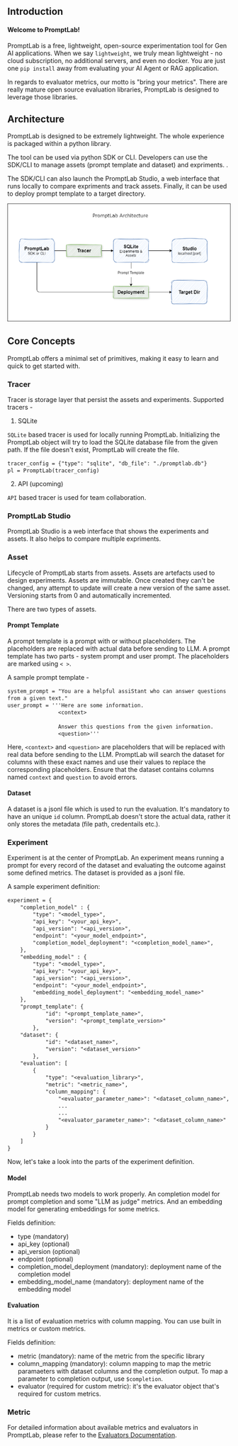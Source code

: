 ## Introduction

<h4>Welcome to PromptLab!</h4>

PromptLab is a free, lightweight, open-source experimentation tool for Gen AI applications. When we say `lightweight`, we truly mean lightweight - no cloud subscription, no additional servers, and even no docker. You are just one `pip install` away from evaluating your AI Agent or RAG application.

In regards to evaluator metrics, our motto is "bring your metrics". There are really mature open source evaluation libraries, PromptLab is designed to leverage those libraries.

## Architecture

PromptLab is designed to be extremely lightweight. The whole experience is packaged within a python library.

The tool can be used via python SDK or CLI. Developers can use the SDK/CLI to manage assets (prompt template and dataset) and expriments. .

The SDK/CLI can also launch the PromptLab Studio, a web interface that runs locally to compare expriments and track assets. Finally, it can be used to deploy prompt template to a target directory.

<img alt="architecture" src="../img/architecture.png" style="">

## Core Concepts
PromptLab offers a minimal set of primitives, making it easy to learn and quick to get started with.

### Tracer

Tracer is storage layer that persist the assets and experiments. 
Supported tracers -

1. SQLite

`SQLite` based tracer is used for locally running PromptLab. Initializing the PromptLab object will try to load the SQLite database file from the given path. If the file doesn't exist, PromptLab will create the file.

    tracer_config = {"type": "sqlite", "db_file": "./promptlab.db"}
    pl = PromptLab(tracer_config)

2. API (upcoming)

`API` based tracer is used for team collaboration.

### PromptLab Studio

PromptLab Studio is a web interface that shows the experiments and assets. It also helps to compare multiple expriments.

### Asset

Lifecycle of PromptLab starts from assets. Assets are artefacts used to design experiments. Assets are immutable. Once created they can't be changed, any attempt to update will create a new version of the same asset. Versioning starts from 0 and automatically incremented. 

There are two types of assets.

#### Prompt Template
A prompt template is a prompt with or without placeholders. The placeholders are replaced with actual data before sending to LLM. A prompt template has two parts - system prompt and user prompt. The placeholders are marked using `< >`. 

A sample prompt template -

    system_prompt = "You are a helpful assiStant who can answer questions from a given text."
    user_prompt = '''Here are some information. 
                    <context>

                    Answer this questions from the given information.
                    <question>'''

Here, `<context>` and `<question>` are placeholders that will be replaced with real data before sending to the LLM. PromptLab will search the dataset for columns with these exact names and use their values to replace the corresponding placeholders. Ensure that the dataset contains columns named `context` and `question` to avoid errors.

#### Dataset
A dataset is a jsonl file which is used to run the evaluation. It's mandatory to have an unique `id` column. PromptLab doesn't store the actual data, rather it only stores the metadata (file path, credentails etc.).

### Experiment
Experiment is at the center of PromptLab. An experiment means running a prompt for every record of the dataset and evaluating the outcome against some defined metrics. The dataset is provided as a jsonl file.

A sample experiment definition:

    experiment = {
        "completion_model" : {
            "type": "<model_type>",
            "api_key": "<your_api_key>",
            "api_version": "<api_version>",
            "endpoint": "<your_model_endpoint>",
            "completion_model_deployment": "<completion_model_name>",
        },
        "embedding_model" : {
            "type": "<model_type>",
            "api_key": "<your_api_key>",
            "api_version": "<api_version>",
            "endpoint": "<your_model_endpoint>",
            "embedding_model_deployment": "<embedding_model_name>"
        },
        "prompt_template": {
                "id": "<prompt_template_name>",
                "version": "<prompt_template_version>"
            },
        "dataset": {
                "id": "<dataset_name>",
                "version": "<dataset_version>"
            },
        "evaluation": [
            {
                "type": "<evaluation_library>",
                "metric": "<metric_name>",
                "column_mapping": {
                    "<evaluator_parameter_name>": "<dataset_column_name>",
                    ...
                    ...
                    "<evaluator_parameter_name>": "<dataset_column_name>"
                }
            }
        ]
    }

Now, let's take a look into the parts of the experiment definition.

#### Model

PromptLab needs two models to work properly. An completion model for prompt completion and some "LLM as judge" metrics. And an embedding model for generating embeddings for some metrics.

Fields definition:

- type (mandatory)
- api_key (optional)
- api_version (optional)
- endpoint (optional)
- completion_model_deployment (mandatory): deployment name of the completion model
- embedding_model_name (mandatory): deployment name of the embedding model

#### Evaluation

It is a list of evaluation metrics with column mapping. You can use built in metrics or custom metrics.


Fields definition:

- metric (mandatory): name of the metric from the specific library
- column_mapping (mandatory): column mapping to map the metric paramaeters with dataset columns and the completion output. To map a parameter to completion output, use `$completion`.
- evaluator (required for custom metric): it's the evaluator object that's required for custom metrics. 

### Metric

For detailed information about available metrics and evaluators in PromptLab, please refer to the [Evaluators Documentation](./evaluators.md).
